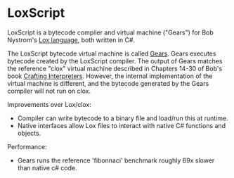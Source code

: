 # LoxScript

LoxScript is a bytecode compiler and virtual machine ("Gears") for Bob Nystrom's [Lox language](http://craftinginterpreters.com/the-lox-language.html), both written in C#.

The LoxScript bytecode virtual machine is called [Gears](https://github.com/ZaneDubya/LoxScript/tree/master/LoxScript/Core/Scripting/VirtualMachine). Gears executes bytecode created by the LoxScript compiler. The output of Gears matches the reference "clox" virtual machine described in Chapters 14-30 of Bob's book [Crafting Interpreters](http://craftinginterpreters.com). However, the internal implementation of the virtual machine is different, and the bytecode generated by the Gears compiler will not run on clox.

Improvements over Lox/clox:

- Compiler can write bytecode to a binary file and load/run this at runtime.
- Native interfaces allow Lox files to interact with native C# functions and objects.

Performance:

- Gears runs the reference 'fibonnaci' benchmark roughly 69x slower than native c# code.

